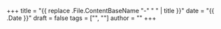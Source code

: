 +++
title = "{{ replace .File.ContentBaseName "-" " " | title }}"
date = "{{ .Date }}"
draft = false
tags = ["", ""]
author = ""
+++
